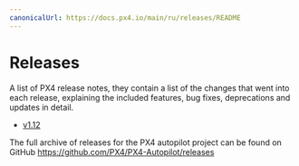 ```yaml
---
canonicalUrl: https://docs.px4.io/main/ru/releases/README
---
```


# Releases

A list of PX4 release notes, they contain a list of the changes that went into each release, explaining the included features, bug fixes, deprecations and updates in detail.

* [v1.12](../releases/1.12.md)

The full archive of releases for the PX4 autopilot project can be found on GitHub https://github.com/PX4/PX4-Autopilot/releases
